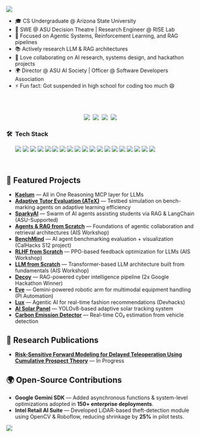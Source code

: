 <img src="https://user-images.githubusercontent.com/73097560/115834477-dbab4500-a447-11eb-908a-139a6edaec5c.gif">
<ul>
<li>🎓 CS Undergraduate @ Arizona State University</li>
<li>🔭 SWE @ ASU Decision Theatre | Research Engineer @ RISE Lab</li>
<li>🧠 Focused on Agentic Systems, Reinforcement Learning, and RAG pipelines</li>
<li>📚 Actively research LLM & RAG architectures</li>
<li>🤝 Love collaborating on AI research, systems design, and hackathon projects</li>
<li>🌍 Director @ ASU AI Society | Officer @ Software Developers Association</li>
<li>⚡ Fun fact: Got suspended in high school for coding too much 😄</li>
</ul>
<br>


<p align="center">
<br>
<a href="https://linkedin.com/in/ashworks"><img src="https://img.shields.io/badge/linkedin-%230077B5.svg?&style=for-the-badge&logo=linkedin&logoColor=white"></a>&nbsp;
<a href="https://ashworks.dev"><img src="https://img.shields.io/badge/Portfolio-000000?style=for-the-badge&logo=vercel&logoColor=white"></a>&nbsp;
<a href="mailto:ashworks1706@gmail.com"><img src="https://img.shields.io/badge/gmail-%23D14836.svg?&style=for-the-badge&logo=gmail&logoColor=white"></a>&nbsp;
<a href="https://x.com/ashworks1706"><img src="https://img.shields.io/badge/X-%23000000.svg?logo=X&logoColor=white"></a>
</p>


<h3>🛠 &nbsp;Tech Stack</h3>
<ul>
<img src="https://img.shields.io/badge/Python-14354C?style=for-the-badge&logo=python&logoColor=white">
<img src="https://img.shields.io/badge/PyTorch-EE4C2C?style=for-the-badge&logo=pytorch&logoColor=white">
<img src="https://img.shields.io/badge/TensorFlow-FF6F00?style=for-the-badge&logo=tensorflow&logoColor=white">
<img src="https://img.shields.io/badge/ScikitLearn-F7931E?style=for-the-badge&logo=scikit-learn&logoColor=white">
<img src="https://img.shields.io/badge/LangChain-1A1A1A?style=for-the-badge&logo=chainlink&logoColor=white">
<img src="https://img.shields.io/badge/Next.js-000000?style=for-the-badge&logo=nextdotjs&logoColor=white">
<img src="https://img.shields.io/badge/TypeScript-007ACC?style=for-the-badge&logo=typescript&logoColor=white">
<img src="https://img.shields.io/badge/Flask-000000?style=for-the-badge&logo=flask&logoColor=white">
<img src="https://img.shields.io/badge/FastAPI-009688?style=for-the-badge&logo=fastapi&logoColor=white">
<img src="https://img.shields.io/badge/PostgreSQL-316192?style=for-the-badge&logo=postgresql&logoColor=white">
<img src="https://img.shields.io/badge/Docker-2496ED?style=for-the-badge&logo=docker&logoColor=white">
<img src="https://img.shields.io/badge/ChromaDB-5C2D91?style=for-the-badge&logo=database&logoColor=white">
<img src="https://img.shields.io/badge/Qdrant-FF4C4C?style=for-the-badge&logo=databricks&logoColor=white">
<img src="https://img.shields.io/badge/Git-F05032?style=for-the-badge&logo=git&logoColor=white">
<img src="https://img.shields.io/badge/GitHub-181717?style=for-the-badge&logo=github&logoColor=white">
<img src="https://img.shields.io/badge/AWS-232F3E?style=for-the-badge&logo=amazon-aws&logoColor=white">
<img src="https://img.shields.io/badge/Google_Cloud-4285F4?style=for-the-badge&logo=google-cloud&logoColor=white">
<img src="https://img.shields.io/badge/Firebase-FFCA28?style=for-the-badge&logo=firebase&logoColor=white">
<img src="https://img.shields.io/badge/Linux-FCC624?style=for-the-badge&logo=linux&logoColor=black">
</ul>
<br>

<h2>🧩 Featured Projects</h2>

<ul>
<li><a href="https://github.com/ashworks1706/Kaelum"><b>Kaelum</b></a> — All in One Reasoning MCP layer for LLMs </li>
<li><a href="https://github.com/ashworks1706/ATeX"><b>Adaptive Tutor Evaluation (ATeX)</b></a> —  Testbed simulation on bench-marking agents on adaptive learning efficiency</li>
<li><a href="https://github.com/ashworks1706/SparkyAI"><b>SparkyAI</b></a> — Swarm of AI agents assisting students via RAG & LangChain (ASU-Supported)</li>
<li><a href="https://github.com/ashworks1706/agents-rag-from-scratch"><b>Agents & RAG from Scratch</b></a> — Foundations of agentic collaboration and retrieval architectures (AIS Workshop)</li>
<li><a href="https://github.com/ashworks1706/benchmind"><b>BenchMind</b></a> — AI agent benchmarking evaluation + visualization (CalHacks S12 project)</li>
<li><a href="https://github.com/ashworks1706/RLHF-from-scratch"><b>RLHF from Scratch</b></a> — PPO-based feedback optimization for LLMs (AIS Workshop)</li>
<li><a href="https://github.com/ashworks1706/LLM-from-scratch"><b>LLM from Scratch</b></a> — Transformer-based LLM architecture built from fundamentals (AIS Workshop)</li>
<li><a href="https://github.com/ashworks1706/Decoy"><b>Decoy</b></a> — RAG-powered cyber intelligence pipeline (2x Google Hackathon Winner)</li>
<li><a href="https://github.com/ashworks1706/Eve"><b>Eve</b></a> — Gemini-powered robotic arm for multimodal equipment handling (PI Automation)</li>
<li><a href="https://github.com/ashworks1706/Lux"><b>Lux</b></a> — Agentic AI for real-time fashion recommendations (Devhacks)</li>
<li><a href="https://github.com/ashworks1706/AI-Solar-Panel"><b>AI Solar Panel</b></a> — YOLOv8-based adaptive solar tracking system</li>
<li><a href="https://github.com/ashworks1706/Carbon-Emission-Detector"><b>Carbon Emission Detector</b></a> — Real-time CO₂ estimation from vehicle detection</li>
</ul>

<h2>🔬 Research Publications</h2>
<ul>
<li><a href="https://github.com/ashworks1706/AI-Solar-Panel"><b>Risk-Sensitive Forward Modeling for Delayed Teleoperation Using Cumulative Prospect Theory</b></a> — In Progress</li>
</ul>

<h2>🌍 Open-Source Contributions</h2>
<ul>
<li><b>Google Gemini SDK</b> — Added asynchronous functions & system-level optimizations adopted in <b>150+ enterprise deployments</b>.</li>
<li><b>Intel Retail AI Suite</b> — Developed LiDAR-based theft-detection module using OpenCV & Roboflow, reducing shrinkage by <b>25%</b> in pilot tests.</li>
</ul>
<img src="https://user-images.githubusercontent.com/73097560/115834477-dbab4500-a447-11eb-908a-139a6edaec5c.gif"><br><br>


